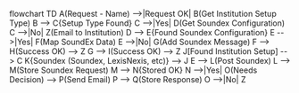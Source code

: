 flowchart TD
    A(Request - Name) -->|Request OK| B(Get Institution Setup Type)
    B --> C{Setup Type Found}
    C -->|Yes| D(Get Soundex Configuration)
    C -->|No| Z(Email to Institution)
    D --> E{Found Soundex Configuration}
    E -->|Yes| F(Map SoundEx Data)
    E -->|No| G(Add Soundex Message)
    F --> H(Success OK) --> Z
    G --> I(Success OK) --> Z
    J[Found Institution Setup] --> C
    K{Soundex (Soundex, LexisNexis, etc)} --> J
    E --> L(Post Soundex)
    L --> M(Store Soundex Request)
    M --> N{Stored OK}
    N -->|Yes| O(Needs Decision) --> P(Send Email)
    P --> Q(Store Response)
    O -->|No| Z